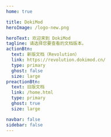```yaml
---
home: true

title: DokiMod
heroImage: /logo-new.png

heroText: 欢迎来到 DokiMod
tagline: 请选择您要查看的文档版本。
actionBtn:
  text: 新版文档（Revolution）
  link: https://revolution.dokimod.cn/
  type: primary
  ghost: false
  size: large
preactionBtn:
  text: 旧版文档
  link: /home.html
  type: primary
  ghost: true
  size: large

navbar: false
sidebar: false
---
```

